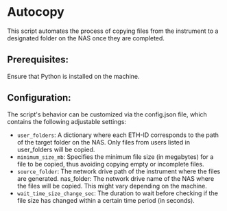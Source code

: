 # Autocopy

This script automates the process of copying files from the instrument to a designated folder on the NAS once they are completed.

## Prerequisites:

Ensure that Python is installed on the machine.

## Configuration:

The script's behavior can be customized via the config.json file, which contains the following adjustable settings:
* `user_folders`: A dictionary where each ETH-ID corresponds to the path of the target folder on the NAS. Only files from users listed in user_folders will be copied.
* `minimum_size_mb`: Specifies the minimum file size (in megabytes) for a file to be copied, thus avoiding copying empty or incomplete files.
* `source_folder`: The network drive path of the instrument where the files are generated.
nas_folder: The network drive name of the NAS where the files will be copied. This might vary depending on the machine.
* `wait_time_size_change_sec`: The duration to wait before checking if the file size has changed within a certain time period (in seconds).
    
